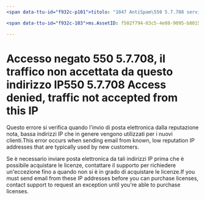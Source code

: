 ```yaml
---
<span data-ttu-id="f932c-p101">titolo: "1047 AntiSpam\550 5.7.708 servizio non disponibile. Accesso negato, il traffico non accettato da questo indirizzo IP"ms.author: chrisda author: chrisda manager: serdars ms.date: 28/9/2018 ms.audience: ms.topic per i professionisti IT: articolo ROBOT: NOINDEX, NOFOLLOW localization_priority: priorità</span><span class="sxs-lookup"><span data-stu-id="f932c-p101">title: "1047 AntiSpam\550 5.7.708 Service unavailable. Access denied, traffic not accepted from this IP" ms.author: chrisda author: chrisda manager: serdars ms.date: 9/28/2018 ms.audience: ITPro ms.topic: article ROBOTS: NOINDEX, NOFOLLOW localization_priority: Priority</span></span>

<span data-ttu-id="f932c-103">ms.AssetID: f502f794-03c5-4e08-9095-b801528f67c4</span><span class="sxs-lookup"><span data-stu-id="f932c-103">ms.assetid: f502f794-03c5-4e08-9095-b801528f67c4</span></span>

---
```




# <a name="550-57708-access-denied-traffic-not-accepted-from-this-ip"></a><span data-ttu-id="f932c-104">Accesso negato 550 5.7.708, il traffico non accettata da questo indirizzo IP</span><span class="sxs-lookup"><span data-stu-id="f932c-104">550 5.7.708 Access denied, traffic not accepted from this IP</span></span>

<span data-ttu-id="f932c-105">Questo errore si verifica quando l'invio di posta elettronica dalla reputazione nota, bassa indirizzi IP che in genere vengono utilizzati per i nuovi clienti.</span><span class="sxs-lookup"><span data-stu-id="f932c-105">This error occurs when sending email from known, low reputation IP addresses that are typically used by new customers.</span></span>
  
<span data-ttu-id="f932c-106">Se è necessario inviare posta elettronica da tali indirizzi IP prima che è possibile acquistare le licenze, contattare il supporto per richiedere un'eccezione fino a quando non si è in grado di acquistare le licenze.</span><span class="sxs-lookup"><span data-stu-id="f932c-106">If you must send email from these IP addresses before you can purchase licenses, contact support to request an exception until you're able to purchase licenses.</span></span>
  

